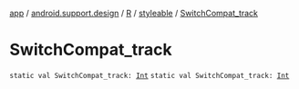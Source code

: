 [app](../../../index.md) / [android.support.design](../../index.md) / [R](../index.md) / [styleable](index.md) / [SwitchCompat_track](.)

# SwitchCompat_track

`static val SwitchCompat_track: `[`Int`](https://kotlinlang.org/api/latest/jvm/stdlib/kotlin/-int/index.html)
`static val SwitchCompat_track: `[`Int`](https://kotlinlang.org/api/latest/jvm/stdlib/kotlin/-int/index.html)